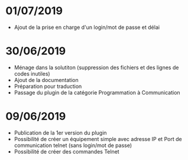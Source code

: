 # 01/07/2019

- Ajout de la prise en charge d'un login/mot de passe et délai

# 30/06/2019

- Ménage dans la solutiton (suppression des fichiers et des lignes de codes inutiles)
- Ajout de la documentation
- Préparation pour traduction
- Passage du plugin de la catégorie Programmation à Communication

# 09/06/2019

- Publication de la 1er version du plugin
- Possibilité de créer un équipement simple avec adresse IP et Port de communication telnet (sans login/mot de passe)
- Possibilité de créer des commandes Telnet

